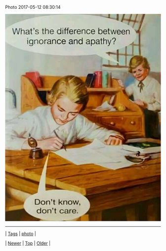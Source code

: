 <!--
title: Photo 2017-05-12 08
date: 2020-06-28T15:27:00.165Z
tags: photo
-->


Photo 2017-05-12 08:30:14

![](160579474407-0.jpg)

<!--BOTTOM-POST-NAVIGATION-->
---

| [Tags](tags.md) | [photo](tag-photo.md) |

| [Newer](160556564249.md) | [Top](index.md) | [Older](160584037198.md) |